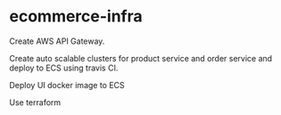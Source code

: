 # ecommerce-infra

Create AWS API Gateway.

Create auto scalable clusters for product service and order service and deploy to ECS using travis CI.

Deploy UI docker image to ECS

Use terraform